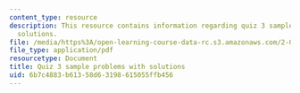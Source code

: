 ```yaml
---
content_type: resource
description: This resource contains information regarding quiz 3 sample problems with
  solutions.
file: /media/https%3A/open-learning-course-data-rc.s3.amazonaws.com/2-086-numerical-computation-for-mechanical-engineers-fall-2012/6b7c4883b61358d63198615055ffb456_MIT2_086F12_quiz3_samples.pdf
file_type: application/pdf
resourcetype: Document
title: Quiz 3 sample problems with solutions
uid: 6b7c4883-b613-58d6-3198-615055ffb456
---
```

